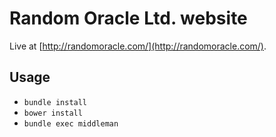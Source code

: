 # Random Oracle Ltd. website

Live at [http://randomoracle.com/](http://randomoracle.com/).

## Usage

* `bundle install`
* `bower install`
* `bundle exec middleman`

